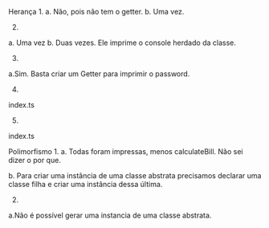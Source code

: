 Herança
1.
a. Não, pois não tem o getter.
b. Uma vez.

2.
a. Uma vez
b. Duas vezes. Ele imprime o console herdado da classe.

3.
a.Sim. Basta criar um Getter para imprimir o password.

4.
index.ts

5.
index.ts

Polimorfismo
1.
a. Todas foram impressas, menos calculateBill. Não sei dizer o por que.

b. Para criar uma instância de uma classe abstrata precisamos declarar uma classe filha e criar uma instância dessa última.

2.
a.Não é possível gerar uma instancia de uma classe abstrata.

